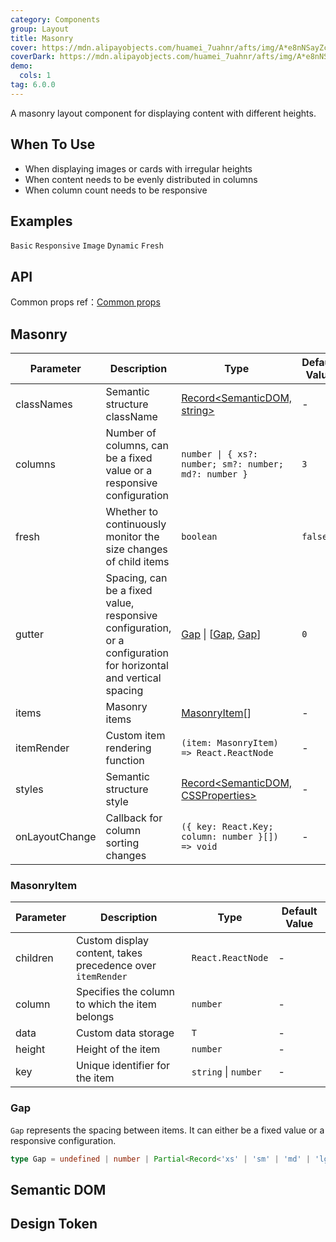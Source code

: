 ```yaml
---
category: Components
group: Layout
title: Masonry
cover: https://mdn.alipayobjects.com/huamei_7uahnr/afts/img/A*e8nNSayZcBMAAAAAAAAAAAAADrJ8AQ/original
coverDark: https://mdn.alipayobjects.com/huamei_7uahnr/afts/img/A*e8nNSayZcBMAAAAAAAAAAAAADrJ8AQ/original
demo:
  cols: 1
tag: 6.0.0
---
```


A masonry layout component for displaying content with different heights.

## When To Use

- When displaying images or cards with irregular heights
- When content needs to be evenly distributed in columns
- When column count needs to be responsive

## Examples

<!-- prettier-ignore -->
<code src="./demo/basic.tsx">Basic</code>
<code src="./demo/responsive.tsx">Responsive</code>
<code src="./demo/image.tsx">Image</code>
<code src="./demo/dynamic.tsx">Dynamic</code>
<code src="./demo/fresh.tsx" debug>Fresh</code>

## API

Common props ref：[Common props](/docs/react/common-props)

## Masonry

| Parameter | Description | Type | Default Value |
| --- | --- | --- | --- |
| classNames | Semantic structure className | [Record<SemanticDOM, string>](#semantic-dom) | - |
| columns | Number of columns, can be a fixed value or a responsive configuration | `number \| { xs?: number; sm?: number; md?: number }` | `3` |
| fresh | Whether to continuously monitor the size changes of child items | `boolean` | `false` |
| gutter | Spacing, can be a fixed value, responsive configuration, or a configuration for horizontal and vertical spacing | [Gap](#gap) \| \[[Gap](#gap), [Gap](#gap)\] | `0` |
| items | Masonry items | [MasonryItem](#masonryitem)[] | - |
| itemRender | Custom item rendering function | `(item: MasonryItem) => React.ReactNode` | - |
| styles | Semantic structure style | [Record<SemanticDOM, CSSProperties>](#semantic-dom) | - |
| onLayoutChange | Callback for column sorting changes | `({ key: React.Key; column: number }[]) => void` | - |

### MasonryItem

| Parameter | Description | Type | Default Value |
| --- | --- | --- | --- |
| children | Custom display content, takes precedence over `itemRender` | `React.ReactNode` | - |
| column | Specifies the column to which the item belongs | `number` | - |
| data | Custom data storage | `T` | - |
| height | Height of the item | `number` | - |
| key | Unique identifier for the item | `string` \| `number` | - |

### Gap

`Gap` represents the spacing between items. It can either be a fixed value or a responsive configuration.

```ts
type Gap = undefined | number | Partial<Record<'xs' | 'sm' | 'md' | 'lg' | 'xl' | 'xxl', number>>;
```

## Semantic DOM

<code src="./demo/_semantic.tsx" simplify="true"></code>

## Design Token

<ComponentTokenTable component="Masonry"></ComponentTokenTable>
